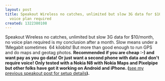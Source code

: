 ```yaml
---
layout: post
title: Speakout Wireless no catches, unlimited but slow 3G data for $10/month, no
  voice plan required
created: 1322380108
---
```

<p>Speakout Wireless no catches, unlimited but slow 3G data for $10/month, no voice plan required is my conclusion after a month. Slow means under a 1Megabit sometimes&nbsp; 64 kilobits! But more than good enough to run GPS and do maps and geotag photos. <strong>Recommended if you are cheap :-) and want pay as you go data! Or just want a second phone with data and don't require voice! Only tested with a Nokia N8 with Nokia Maps and Pixelpipe but other folks have got it working on Android and iPhone. (</strong><a href="http://rolandtanglao.com/archives/2011/10/22/speakout-wireless-nokia-n8-internet-access-setup-details">see my previous speakout post for setup details</a><strong>).<br /></strong></p><p>&nbsp;</p><p><strong><br /></strong></p>

